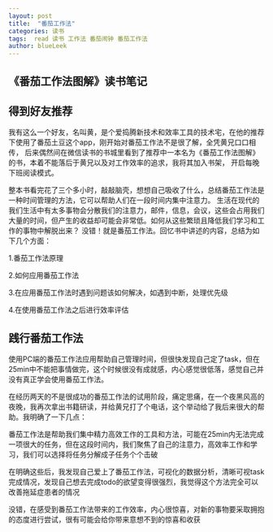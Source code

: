 ```yaml
---
layout: post
title:  "番茄工作法"
categories: 读书
tags:  read 读书 工作法 番茄闹钟 番茄工作法
author: blueLeek
---
```


## 《番茄工作法图解》读书笔记










## 得到好友推荐
我有这么一个好友，名叫黄，是个爱捣腾新技术和效率工具的技术宅，在他的推荐下使用了番茄土豆这个app，刚开始对番茄工作法不是很了解，全凭黄兄口口相传， 后来偶然间在微信读书的书城里看到了推荐中一本名为《番茄工作法图解》的书，本着不能落后于黄兄以及对工作效率的追求，我将其加入书架， 开启每晚下班阅读模式。

整本书看完花了三个多小时，敲敲脑壳，想想自己吸收了什么，总结番茄工作法是一种时间管理的方法，它可以帮助人们在一段时间内集中注意力。 生活在现代的我们生活中有太多事物会分散我们的注意力，邮件，信息，会议，这些会占用我们大量的时间，但产生的收益却可能会非常低。如何从这些繁琐且降低我们学习和工作的事物中解脱出来？ 没错！就是番茄工作法。回忆书中讲述的内容，总结为如下几个方面：

1.番茄工作法原理

2.如何应用番茄工作法

3.在应用番茄工作法时遇到问题该如何解决，如遇到中断，处理优先级

4.在使用番茄工作法之后进行效率评估


## 践行番茄工作法

使用PC端的番茄工作法应用帮助自己管理时间，但很快发现自己定了task，但在25min中不能把事情做完，这个时候很没有成就感，内心感觉很低落，感觉自己并没有真正学会使用番茄工作法。

在经历两天的不是很成功的番茄工作法的试用阶段，痛定思痛，在一个夜黑风高的夜晚，我再次拿出书籍研读，并给黄兄打了个电话，这个举动给了我后来很大的帮助。我明确了一下几点：

番茄工作法是帮助我们集中精力高效工作的工具和方法，可能在25min内无法完成一项很大的任务，但在这段时间内，我们聚焦了自己的注意力，高效率工作和学习，我们可以选择将任务分解成子任务个个击破

在明确这些后，我发现自己爱上了番茄工作法，可视化的数据分析，清晰可视task完成情况，发现自己想去完成todo的欲望变得很强烈，我觉得这个方法完全可以改善拖延症患者的情况

没错，在感受到番茄工作法带来的工作效率，内心很惊喜，对新的事物要采取拥抱的态度进行尝试，很有可能会给你带来意想不到的惊喜和收获


